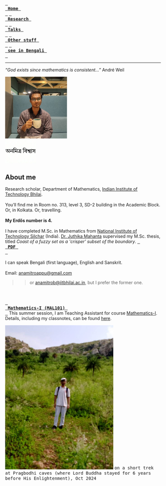 [<kbd> <br> **Home** <br> </kbd>](README.md) [<kbd> <br> **Research** <br> </kbd>](research.md) [<kbd> <br> **Talks** <br> </kbd>](talks.md) [<kbd> <br> **Other stuff** <br> </kbd>](hobbies.md) [<kbd> <br> **see in Bengali** <br> </kbd>](bn.md)

____

*“God exists since mathematics is consistent...”* André Weil

<img src="picture.jpg" alt="drawing" width="200"/><br><img src="name3.jpg" alt="drawing" width="100"/>

## About me

Research scholar, Department of Mathematics, <a href="https://iitbhilai.ac.in">Indian Institute of Technology Bhilai</a>.
<br><br>
You’ll find me in Room no. 313, level 3, SD-2 building in the Academic Block. Or, in Kolkata. Or, travelling.
<br><br>
**My Erdős number is 4.**
<br><br>
I have completed M.Sc. in Mathematics from <a href="http://maths.nits.ac.in/">National Institute of Technology Silchar</a> (India). [Dr. Juthika Mahanta](http://maths.nits.ac.in/juthika/) supervised my M.Sc. thesis, titled *Coast of a fuzzy set as a 'crisper' subset of the boundary*. [<kbd> <br> **PDF** <br> </kbd>](files/anamitro_thesis_old.pdf)
<br><br>
I can speak Bengali (first language), English and Sanskrit.
<br><br>
Email: anamitroappu@gmail.com
>> or anamitrob@iitbhilai.ac.in, but I prefer the former one.

<br><br>
[<kbd> <br> **Mathematics-I (MAL101)** <br> </kbd>](math1.md) This summer session, I am Teaching Assistant for course [Mathematics-I](math1.md). Details, including my classnotes, can be found [here](math1.md).

<img src="pictures/pragbodhi.jpg" alt="drawing" width="350"/>
<kbd>on a short trek at Pragbodhi caves (where Lord Buddha stayed for 6 years before His Enlightenment), Oct 2024</kbd>
